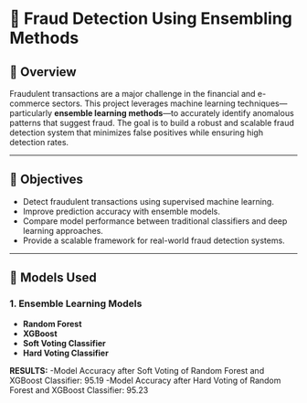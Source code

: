 # 🔐 Fraud Detection Using Ensembling Methods

## 📌 Overview

Fraudulent transactions are a major challenge in the financial and e-commerce sectors. This project leverages machine learning techniques—particularly **ensemble learning methods**—to accurately identify anomalous patterns that suggest fraud. The goal is to build a robust and scalable fraud detection system that minimizes false positives while ensuring high detection rates.

---

## 🎯 Objectives

- Detect fraudulent transactions using supervised machine learning.
- Improve prediction accuracy with ensemble models.
- Compare model performance between traditional classifiers and deep learning approaches.
- Provide a scalable framework for real-world fraud detection systems.

---

## 🧠 Models Used

### 1. **Ensemble Learning Models**
- **Random Forest**
- **XGBoost**
- **Soft Voting Classifier**
- **Hard Voting Classifier**


**RESULTS:**
-Model Accuracy after Soft Voting of Random Forest and XGBoost Classifier: 95.19
-Model Accuracy after Hard Voting of Random Forest and XGBoost Classifier: 95.23
